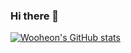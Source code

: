 ### Hi there 👋

[![Wooheon's GitHub stats](https://github-readme-stats.vercel.app/api?username=WooheonHong)](https://github.com/anuraghazra/github-readme-stats)


